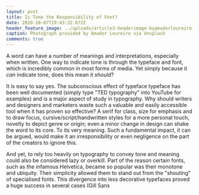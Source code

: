 ```yaml
---
layout: post
title: Is Tone the Responsibility of Font?
date: 2020-10-07T19:43:32.672Z
header_feature_image: ../uploads/article3-headerimage-byamadorloureiro-.jpg
caption: Photograph provided by Amador Loureiro via Unsplash
comments: true
---
```

A word can have a number of meanings and interpretations, especially when written. One way to indicate tone is through the typeface and font, which is incredibly common in most forms of media. Yet simply because it *can* indicate tone, does this mean it *should*?

It is easy to say yes. The subconscious effect of typeface typeface has been well documented (simply type "TED typography" into YouTube for examples) and is a major aspect of study in typography. Why should writers and designers and marketers waste such a valuable and easily accessible tool when it has proven so effective? A serif for class, size for emphasis and to draw focus, cursive/script/handwritten styles for a more personal touch, novelty to depict genre or origin; even a minor change in design can shake the word to its core. To its very meaning. Such a fundamental impact, it can be argued, would make it an irresponsibility or even negligence on the part of the creators to ignore this.

And yet, to rely too heavily on typography to convey tone and meaning could also be considered lazy or overkill. Part of the reason certain fonts, such as the infamous Helvetica, became so popular was their monotone and ubiquity. Their simplicity allowed them to stand out from the "shouting" of specialised fonts. This divergence into less decorative typefaces proved a huge success in several cases (Gill Sans